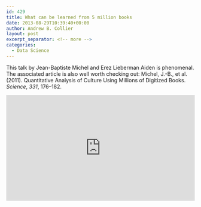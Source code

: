 ```yaml
---
id: 429
title: What can be learned from 5 million books
date: 2013-08-29T10:39:40+00:00
author: Andrew B. Collier
layout: post
excerpt_separator: <!-- more -->
categories:
  - Data Science
---
```

This talk by Jean-Baptiste Michel and Erez Lieberman Aiden is phenomenal. The associated article is also well worth checking out: Michel, J.-B., et al. (2011). Quantitative Analysis of Culture Using Millions of Digitized Books. _Science_, _331_, 176–182.

<!-- more -->

<div style="max-width:640"><div style="position:relative;height:0;padding-bottom:56.25%"><iframe src="https://embed.ted.com/talks/what_we_learned_from_5_million_books" width="640" height="360" style="position:absolute;left:0;top:0;width:100%;height:100%" frameborder="0" scrolling="no" allowfullscreen></iframe></div></div>